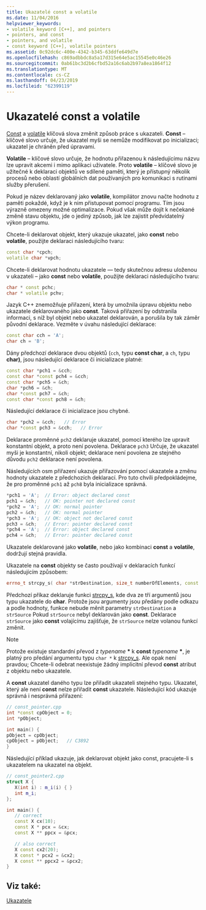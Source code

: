 ```yaml
---
title: Ukazatelé const a volatile
ms.date: 11/04/2016
helpviewer_keywords:
- volatile keyword [C++], and pointers
- pointers, and const
- pointers, and volatile
- const keyword [C++], volatile pointers
ms.assetid: 0c92dc6c-400e-4342-b345-63ddfe649d7e
ms.openlocfilehash: c869adbbdc8a5a17d315e64e5ac15545e0c46e26
ms.sourcegitcommit: 0ab61bc3d2b6cfbd52a16c6ab2b97a8ea1864f12
ms.translationtype: MT
ms.contentlocale: cs-CZ
ms.lasthandoff: 04/23/2019
ms.locfileid: "62399119"
---
```

# <a name="const-and-volatile-pointers"></a>Ukazatelé const a volatile

[Const](../cpp/const-cpp.md) a [volatile](../cpp/volatile-cpp.md) klíčová slova změnit způsob práce s ukazateli. **Const** – klíčové slovo určuje, že ukazatel myši se nemůže modifikovat po inicializaci; ukazatel je chráněn před úpravami.

**Volatile** – klíčové slovo určuje, že hodnotu přiřazenou k následujícímu názvu lze upravit akcemi i mimo aplikaci uživatele. Proto **volatile** – klíčové slovo je užitečné k deklaraci objektů ve sdílené paměti, který je přístupný několik procesů nebo oblastí globálních dat používaných pro komunikaci s rutinami služby přerušení.

Pokud je název deklarovaný jako **volatile**, kompilátor znovu načte hodnotu z paměti pokaždé, když je k nim přistupovat pomocí programu. Tím jsou výrazně omezeny možné optimalizace. Pokud však může dojít k nečekané změně stavu objektu, jde o jediný způsob, jak lze zajistit předvídatelný výkon programu.

Chcete-li deklarovat objekt, který ukazuje ukazatel, jako **const** nebo **volatile**, použijte deklaraci následujícího tvaru:

```cpp
const char *cpch;
volatile char *vpch;
```

Chcete-li deklarovat hodnotu ukazatele — tedy skutečnou adresu uloženou v ukazateli – jako **const** nebo **volatile**, použijte deklaraci následujícího tvaru:

```cpp
char * const pchc;
char * volatile pchv;
```

Jazyk C++ znemožňuje přiřazení, která by umožnila úpravu objektu nebo ukazatele deklarovaného jako **const**. Taková přiřazení by odstranila informaci, s níž byl objekt nebo ukazatel deklarován, a porušila by tak záměr původní deklarace. Vezměte v úvahu následující deklarace:

```cpp
const char cch = 'A';
char ch = 'B';
```

Dány předchozí deklarace dvou objektů (`cch`, typu **const char**, a `ch`, typu **char)**, jsou následující deklarace či inicializace platné:

```cpp
const char *pch1 = &cch;
const char *const pch4 = &cch;
const char *pch5 = &ch;
char *pch6 = &ch;
char *const pch7 = &ch;
const char *const pch8 = &ch;
```

Následující deklarace či inicializace jsou chybné.

```cpp
char *pch2 = &cch;   // Error
char *const pch3 = &cch;   // Error
```

Deklarace proměnné `pch2` deklaruje ukazatel, pomocí kterého lze upravit konstantní objekt, a proto není povolena. Deklarace `pch3` Určuje, že ukazatel myši je konstantní, nikoli objekt; deklarace není povolena ze stejného důvodu `pch2` deklarace není povolena.

Následujících osm přiřazení ukazuje přiřazování pomocí ukazatele a změnu hodnoty ukazatele z předchozích deklarací. Pro tuto chvíli předpokládejme, že pro proměnné `pch1` až `pch8` byla inicializace správná.

```cpp
*pch1 = 'A';  // Error: object declared const
pch1 = &ch;   // OK: pointer not declared const
*pch2 = 'A';  // OK: normal pointer
pch2 = &ch;   // OK: normal pointer
*pch3 = 'A';  // OK: object not declared const
pch3 = &ch;   // Error: pointer declared const
*pch4 = 'A';  // Error: object declared const
pch4 = &ch;   // Error: pointer declared const
```

Ukazatele deklarované jako **volatile**, nebo jako kombinaci **const** a **volatile**, dodržují stejná pravidla.

Ukazatele na **const** objekty se často používají v deklaracích funkcí následujícím způsobem:

```cpp
errno_t strcpy_s( char *strDestination, size_t numberOfElements, const char *strSource );
```

Předchozí příkaz deklaruje funkci [strcpy_s](../c-runtime-library/reference/strcpy-s-wcscpy-s-mbscpy-s.md), kde dva ze tří argumentů jsou typu ukazatele do **char**. Protože jsou argumenty jsou předány podle odkazu a podle hodnoty, funkce nebude měnit parametry `strDestination` a `strSource` Pokud `strSource` nebyl deklarován jako **const**. Deklarace `strSource` jako **const** volajícímu zajišťuje, že `strSource` nelze volanou funkcí změnit.

> [!NOTE]
> Protože existuje standardní převod z *typename* <strong>\*</strong> k **const** *typename* <strong>\*</strong>, je platný pro předání argumentu typu `char *` k [strcpy_s](../c-runtime-library/reference/strcpy-s-wcscpy-s-mbscpy-s.md). Ale opak není pravdou; Chcete-li odebrat neexistuje žádný implicitní převod **const** atribut z objektu nebo ukazatele.

A **const** ukazatel daného typu lze přiřadit ukazateli stejného typu. Ukazatel, který ale není **const** nelze přiřadit **const** ukazatele. Následující kód ukazuje správná i nesprávná přiřazení:

```cpp
// const_pointer.cpp
int *const cpObject = 0;
int *pObject;

int main() {
pObject = cpObject;
cpObject = pObject;   // C3892
}
```

Následující příklad ukazuje, jak deklarovat objekt jako const, pracujete-li s ukazatelem na ukazatel na objekt.

```cpp
// const_pointer2.cpp
struct X {
   X(int i) : m_i(i) { }
   int m_i;
};

int main() {
   // correct
   const X cx(10);
   const X * pcx = &cx;
   const X ** ppcx = &pcx;

   // also correct
   X const cx2(20);
   X const * pcx2 = &cx2;
   X const ** ppcx2 = &pcx2;
}
```

## <a name="see-also"></a>Viz také:

[Ukazatele](../cpp/pointers-cpp.md)